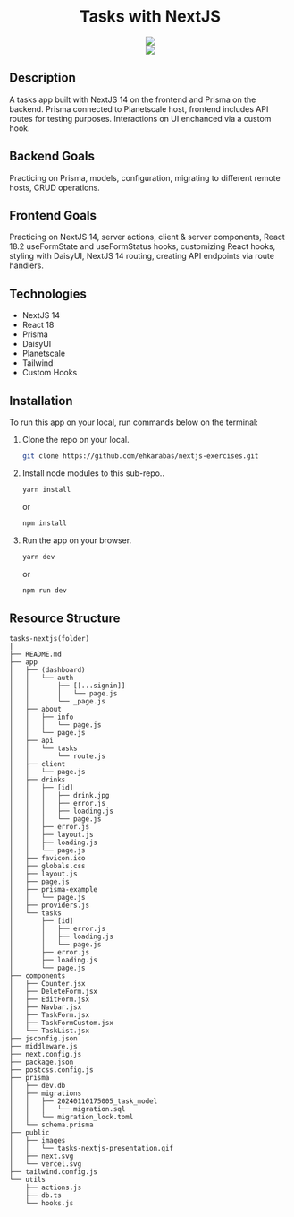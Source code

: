 <div align=center>
	<h1>Tasks with NextJS</h1>
</div>

<div align="center">
	<a href="https://tasks-with-nextjs-ehkarabas-ii6irtqn2.vercel.app/">
		<img src="https://img.shields.io/badge/live-%23.svg?&style=for-the-badge&logo=www&logoColor=white%22&color=black">
	</a>
  <br>
	<img src="./public/images/tasks-nextjs-presentation.gif"/>
</div>

## Description

A tasks app built with NextJS 14 on the frontend and Prisma on the backend. Prisma connected to Planetscale host, frontend includes API routes for testing purposes. Interactions on UI enchanced via a custom hook.

## Backend Goals

Practicing on Prisma, models, configuration, migrating to different remote hosts, CRUD operations.

## Frontend Goals

Practicing on NextJS 14, server actions, client & server components, React 18.2 useFormState and useFormStatus hooks, customizing React hooks, styling with DaisyUI, NextJS 14 routing, creating API endpoints via route handlers.

## Technologies

- NextJS 14
- React 18
- Prisma
- DaisyUI
- Planetscale
- Tailwind
- Custom Hooks

## Installation

To run this app on your local, run commands below on the terminal:

1. Clone the repo on your local.

   ```bash
   git clone https://github.com/ehkarabas/nextjs-exercises.git
   ```

2. Install node modules to this sub-repo..

   ```bash
   yarn install
   ```

   or

   ```bash
   npm install
   ```

3. Run the app on your browser.

   ```bash
   yarn dev
   ```

   or

   ```bash
   npm run dev
   ```

## Resource Structure

```
tasks-nextjs(folder)
|
├── README.md
├── app
│   ├── (dashboard)
│   │   └── auth
│   │       ├── [[...signin]]
│   │       │   └── page.js
│   │       └── _page.js
│   ├── about
│   │   ├── info
│   │   │   └── page.js
│   │   └── page.js
│   ├── api
│   │   └── tasks
│   │       └── route.js
│   ├── client
│   │   └── page.js
│   ├── drinks
│   │   ├── [id]
│   │   │   ├── drink.jpg
│   │   │   ├── error.js
│   │   │   ├── loading.js
│   │   │   └── page.js
│   │   ├── error.js
│   │   ├── layout.js
│   │   ├── loading.js
│   │   └── page.js
│   ├── favicon.ico
│   ├── globals.css
│   ├── layout.js
│   ├── page.js
│   ├── prisma-example
│   │   └── page.js
│   ├── providers.js
│   └── tasks
│       ├── [id]
│       │   ├── error.js
│       │   ├── loading.js
│       │   └── page.js
│       ├── error.js
│       ├── loading.js
│       └── page.js
├── components
│   ├── Counter.jsx
│   ├── DeleteForm.jsx
│   ├── EditForm.jsx
│   ├── Navbar.jsx
│   ├── TaskForm.jsx
│   ├── TaskFormCustom.jsx
│   └── TaskList.jsx
├── jsconfig.json
├── middleware.js
├── next.config.js
├── package.json
├── postcss.config.js
├── prisma
│   ├── dev.db
│   ├── migrations
│   │   ├── 20240110175005_task_model
│   │   │   └── migration.sql
│   │   └── migration_lock.toml
│   └── schema.prisma
├── public
│   ├── images
│   │   └── tasks-nextjs-presentation.gif
│   ├── next.svg
│   └── vercel.svg
├── tailwind.config.js
└── utils
    ├── actions.js
    ├── db.ts
    └── hooks.js
```
